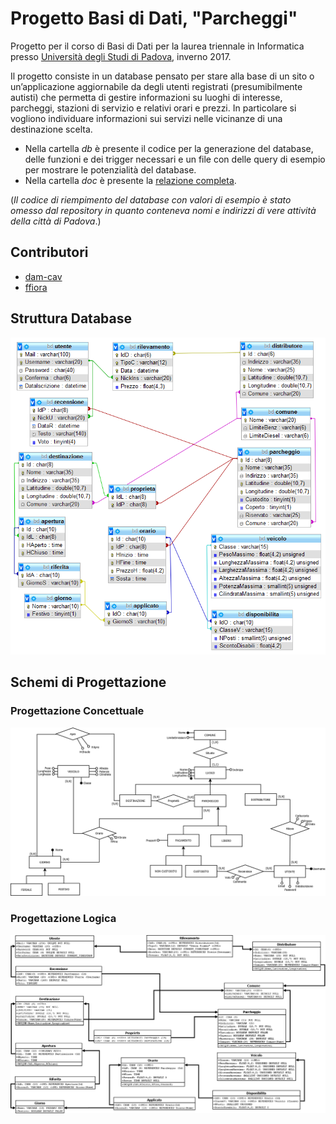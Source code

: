 # Progetto Basi di Dati, "Parcheggi"

Progetto per il corso di Basi di Dati per la laurea triennale in Informatica presso [Università degli Studi di Padova](https://www.unipd.it/), inverno 2017.

Il progetto consiste in un database pensato per stare alla base di un sito o un’applicazione aggiornabile da degli utenti registrati (presumibilmente autisti) che permetta di gestire informazioni su luoghi di interesse, parcheggi, stazioni di servizio e relativi orari e prezzi.
In particolare si vogliono individuare informazioni sui servizi nelle vicinanze di una destinazione scelta.

-	Nella cartella *db* è presente il codice per la generazione del database, delle funzioni e dei trigger necessari e un file con delle query di esempio per mostrare le potenzialità del database.
-	Nella cartella *doc* è presente la [relazione completa](doc/Relazione.pdf).

(*Il codice di riempimento del database con valori di esempio è stato omesso dal repository in quanto conteneva nomi e indirizzi di vere attività della città di Padova*.)

## Contributori

- [dam-cav](https://github.com/dam-cav)
- [ffiora](https://github.com/ffioraa)

## Struttura Database

![](doc/schema.png)

## Schemi di Progettazione

### Progettazione Concettuale

![](doc/Progetto_Concettuale.png)

### Progettazione Logica

![](doc/Progetto_Logica.png)